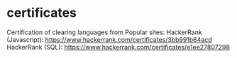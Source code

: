 # certificates
Certification of clearing languages from Popular sites:
HackerRank (Javascript): https://www.hackerrank.com/certificates/3bb991b64acd
HackerRank (SQL): https://www.hackerrank.com/certificates/e1ee27807298

